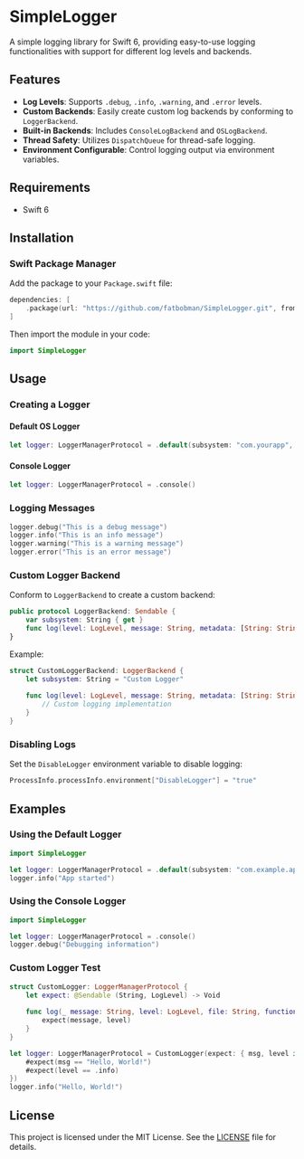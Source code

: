 # SimpleLogger

A simple logging library for Swift 6, providing easy-to-use logging functionalities with support for different log levels and backends.

## Features

- **Log Levels**: Supports `.debug`, `.info`, `.warning`, and `.error` levels.
- **Custom Backends**: Easily create custom log backends by conforming to `LoggerBackend`.
- **Built-in Backends**: Includes `ConsoleLogBackend` and `OSLogBackend`.
- **Thread Safety**: Utilizes `DispatchQueue` for thread-safe logging.
- **Environment Configurable**: Control logging output via environment variables.

## Requirements

- Swift 6

## Installation

### Swift Package Manager

Add the package to your `Package.swift` file:

```swift
dependencies: [
    .package(url: "https://github.com/fatbobman/SimpleLogger.git", from: "0.0.1")
]
```

Then import the module in your code:

```swift
import SimpleLogger
```

## Usage

### Creating a Logger

#### Default OS Logger

```swift
let logger: LoggerManagerProtocol = .default(subsystem: "com.yourapp", category: "networking")
```

#### Console Logger

```swift
let logger: LoggerManagerProtocol = .console()
```

### Logging Messages

```swift
logger.debug("This is a debug message")
logger.info("This is an info message")
logger.warning("This is a warning message")
logger.error("This is an error message")
```

### Custom Logger Backend

Conform to `LoggerBackend` to create a custom backend:

```swift
public protocol LoggerBackend: Sendable {
    var subsystem: String { get }
    func log(level: LogLevel, message: String, metadata: [String: String]?)
}
```

Example:

```swift
struct CustomLoggerBackend: LoggerBackend {
    let subsystem: String = "Custom Logger"
    
    func log(level: LogLevel, message: String, metadata: [String: String]?) {
        // Custom logging implementation
    }
}
```

### Disabling Logs

Set the `DisableLogger` environment variable to disable logging:

```swift
ProcessInfo.processInfo.environment["DisableLogger"] = "true"
```

## Examples

### Using the Default Logger

```swift
import SimpleLogger

let logger: LoggerManagerProtocol = .default(subsystem: "com.example.app", category: "general")
logger.info("App started")
```

### Using the Console Logger

```swift
import SimpleLogger

let logger: LoggerManagerProtocol = .console()
logger.debug("Debugging information")
```

### Custom Logger Test

```swift
struct CustomLogger: LoggerManagerProtocol {
    let expect: @Sendable (String, LogLevel) -> Void
    
    func log(_ message: String, level: LogLevel, file: String, function: String, line: Int) {
        expect(message, level)
    }
}

let logger: LoggerManagerProtocol = CustomLogger(expect: { msg, level in
    #expect(msg == "Hello, World!")
    #expect(level == .info)
})
logger.info("Hello, World!")
```

## License

This project is licensed under the MIT License. See the [LICENSE](LICENSE) file for details.

